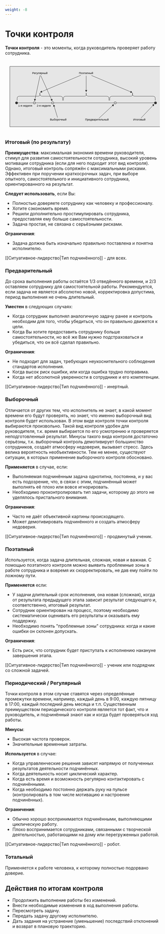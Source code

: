 ```yaml
---
weight: -8
---
```

# Точки контроля

**Точки контроля** - это моменты, когда руководитель проверяет работу сотрудника.

<pre>
	<svg xmlns="http://www.w3.org/2000/svg" width="1002" height="402" viewBox="0 0 1002 402" style="max-width: 1002px; width: 100%; height: auto; display: block; padding: 0 10px;">
		<path fill="#e6e6e6" stroke="#000" stroke-width="1.5" d="M10.46 10.5h989.03v390H10.46z"/>
		<path d="M55.5 246.04h106.63" stroke="#000" stroke-width="1.5" fill="none"/>
		<path d="M352.5 230.86v-13.99q0-13.99-15-13.99H220.12q-15 0-15-13.99v-7 13.99q0 7-15 7H72.75q-15 0-15 13.99v13.99M652.36 230.86v-13.99q0-13.99-15-13.99H519.98q-15 0-15-13.99v-6.99 13.99q0 6.99-15 6.99H372.61q-15 0-15 13.99v13.99M952.36 230.86v-13.99q0-13.99-15-13.99H819.98q-15 0-15-13.99v-6.99 13.99q0 6.99-15 6.99H672.61q-15 0-15 13.99v13.99" stroke="#000" stroke-width="1.5" fill="none"/>
		<path d="M295.5 246.04h660" stroke="#000" stroke-width="1.5" fill="none"/>
		<circle cx="54" cy="246.04" r="7.5" fill="#333" stroke="#000" stroke-width="1.5"/>
		<circle cx="954" cy="246.04" r="7.5" fill="#333" stroke="#000" stroke-width="1.5"/>
		<circle cx="169.63" cy="246.04" r="7.5" fill="#ccc" stroke="#000" stroke-width="1.5"/>
		<circle cx="288" cy="246.04" r="7.5" fill="#ccc" stroke="#000" stroke-width="1.5"/>
		<path d="M177.13 246.04H280.5" stroke="#000" stroke-width="1.5" fill="none"/>
		<circle cx="693" cy="246.04" r="7.5" fill="#ccc" stroke="#000" stroke-width="1.5"/>
		<text x="110" y="270" font-family="Helvetica" font-size="18" text-anchor="middle">1-я неделя</text>
		<text x="230" y="270" font-family="Helvetica" font-size="18" text-anchor="middle">2-я неделя</text>
		<path d="m319.42 340.5-22.63-74.22" stroke="#000" stroke-width="1.5" fill="none"/>
		<path d="m294.49 258.75 8.08 8.51-5.78-.98-4.26 4.04z" stroke="#000" stroke-width="1.5"/>
		<text x="324" y="360" font-family="Helvetica" font-size="18" text-anchor="middle">Выборочный</text>
		<path d="m587.8 345 89.87-82.68" stroke="#000" stroke-width="1.5" fill="none"/>
		<path d="m683.46 256.98-4.17 10.98-1.62-5.64-5.49-2.09z" stroke="#000" stroke-width="1.5"/>
		<text x="574.5" y="360" font-family="Helvetica" font-size="18" text-anchor="middle">Предварительный</text>
		<path d="m860.36 343.5 78.73-82.25" stroke="#000" stroke-width="1.5" fill="none"/>
		<path d="m944.54 255.56-3.47 11.22-1.98-5.53-5.61-1.74z" stroke="#000" stroke-width="1.5"/>
		<text x="849" y="360" font-family="Helvetica" font-size="18" text-anchor="middle">Итоговый</text>
		<path d="M470.49 67.5 215.43 173.81" stroke="#000" stroke-width="1.5" fill="none"/>
		<path d="m208.17 176.84 7.67-8.88-.41 5.85 4.45 3.84z" stroke="#000" stroke-width="1.5"/>
		<path d="M504.98 70.5v95.46" stroke="#000" stroke-width="1.5" fill="none"/>
		<path d="m504.98 173.83-5.25-10.5 5.25 2.63 5.25-2.63z" stroke="#000" stroke-width="1.5"/>
		<path d="m539.48 69 255.19 106.32" stroke="#000" stroke-width="1.5" fill="none"/>
		<path d="m801.93 178.34-11.71.81 4.45-3.83-.41-5.86z" stroke="#000" stroke-width="1.5"/>
		<text x="504" y="60" font-family="Helvetica" font-size="18" text-anchor="middle">Поэтапный</text>
		<path d="M206.39 69 173 224.66" stroke="#000" stroke-width="1.5" fill="none"/>
		<path d="m171.35 232.36-2.93-11.37 4.58 3.67 5.69-1.47z" stroke="#000" stroke-width="1.5"/>
		<path d="m210.39 69 70.67 156.3" stroke="#000" stroke-width="1.5" fill="none"/>
		<path d="m284.31 232.47-9.11-7.4 5.86.23 3.71-4.56z" stroke="#000" stroke-width="1.5"/>
		<text x="205" y="60" font-family="Helvetica" font-size="18" text-anchor="middle">Регулярный</text>
	</svg>
</pre>

### Итоговый (по результату)

**Преимущества**: максимальная экономия времени руководителя, стимул для развития самостоятельности сотрудника, высокий уровень мотивации сотрудника (если для него подходит этот вид контроля). Однако, итоговый контроль сопряжён с максимальными рисками. Эффективен при поручении краткосрочных задач, при выборе опытного, самостоятельного и инициативного сотрудника, ориентированного на результат.

**Следует использовать**, если Вы:

- Полностью доверяете сотруднику как человеку и профессионалу.
- Хотите сэкономить время.
- Решили дополнительно простимулировать сотрудника, предоставляя ему больше самостоятельности.
- Задача простая, не связана с серьёзными рисками.

**Ограничения**:

- Задача должна быть изначально правильно поставлена и понятна исполнителю.

[[Ситуативное-лидерство|Тип подчинённого]] - для всех.

### Предварительный

До срока выполнения работы остаётся 1/3 отведённого времени, и 2/3 оставляем сотруднику для самостоятельной работы. Рекомендуется, если задача не является абсолютно новой, корректировка допустима, период выполнения не очень длительный.

**Уместен** в следующих случаях:

- Когда сотрудник выполнял аналогичную задачу ранее и контроль необходим для того, чтобы убедиться, что он правильно движется к цели.
- Когда Вы хотите предоставить сотруднику больше самостоятельности, но всё же Вам нужно подстраховаться и убедиться, что он всё сделал правильно.

**Ограничения**:

- Не подходит для задач, требующих неукоснительного соблюдения стандартов исполнения.
- Когда высок риск ошибки, или когда ошибка трудно поправима.
- Когда нет абсолютной уверенности в сотруднике и его компетенции.

[[Ситуативное-лидерство|Тип подчинённого]] - инертный.

### Выборочный

Отличается от других тем, что исполнитель не знает, в какой момент времени его будут проверять, но знает, что именно выборочный вид контроля будет использован. В этом виде контроля точки контроля выбираются произвольно. Такой вид контроля удобен для руководителя, т.к. время выбирается по его усмотрению и проверяется неподготовленный результат. Минусы такого вида контроля достаточно серьёзны, т.к. выборочный контроль демотивирует большинство сотрудников, создаёт атмосферу недоверия, вызывает стресс. Здесь велика вероятность необъективности. Тем не менее, существуют ситуации, в которых применение выборочного контроля обосновано.

**Применяется** в случае, если:

- Выполняемая подчинённым задача однотипна, постоянна, и у вас есть подозрение, что, в связи с этим, подчинённый может выполнять её плохо или вовсе игнорировать.
- Необходимо проконтролировать тип задачи, которому до этого не уделялось пристального внимания.

**Ограничения**:

- Часто не даёт объективной картины происходящего.
- Может демотивировать подчинённого и создать атмосферу недоверия.

[[Ситуативное-лидерство|Тип подчинённого]] - продвинутый ученик.

### Поэтапный

Используется, когда задача длительная, сложная, новая и важная. С помощью поэтапного контроля можно выявить проблемные зоны в работе сотрудника и вовремя их скорректировать, не дав ему пойти по ложному пути.

**Применяется** если:

- У задачи длительный срок исполнения, она новая (сложная), когда от результата предыдущего этапа зависит результат следующего и, соответственно, итоговый результат.
- Сотрудник ориентирован на процесс, поэтому необходимо систематически оценивать его результаты и оказывать ему поддержку.
- Необходимо понять "проблемные зоны" сотрудника: когда и какие ошибки он склонен допускать.

**Ограничения**:

- Есть риск, что сотрудник будет приступать к исполнению накануне завершения этапа.

[[Ситуативное-лидерство|Тип подчинённого]] - ученик или подрядчик со сложной задачей.

### Периодический / Регулярный

Точки контроля в этом случае ставятся через определённые промежутки времени, например, каждый день в 9:00, каждую пятницу в 17:00, каждый последний день месяца и т.п. Существенным преимуществом периодического контроля является тот факт, что и руководитель, и подчинённый знают как и когда будет проверяться ход работы.

**Минусы**:

- Высокая частота проверок.
- Значительные временные затраты.

**Используется** в случае:

- Когда управленческие решения зависят напрямую от полученных результатов деятельности подчинённых.
- Когда деятельность носит циклический характер.
- Когда есть время и возможность регулярно контактировать с подчинёнными.
- Когда необходимо постоянно держать руку на пульсе (контролировать в том числе мотивацию и настроение подчинённых).

**Ограничения**:

- Обычно хорошо воспринимается подчинёнными, выполняющими циклическую работу.
- Плохо воспринимается сотрудниками, связанными с творческой деятельностью, работающими на дому или перегруженных работой.

[[Ситуативное-лидерство|Тип подчинённого]] - робот.

### Тотальный

Применяется к работе человека, к которому полностью подорвано доверие.

## Действия по итогам контроля

- Продолжить выполнение работы без изменений.
- Внести необходимые изменения в ход выполнения работы.
- Пересмотреть задачу.
- Передать задачу другому исполнителю.
- Дать задания на устранение (уменьшение) последствий отклонений и возврат в плановую траекторию.